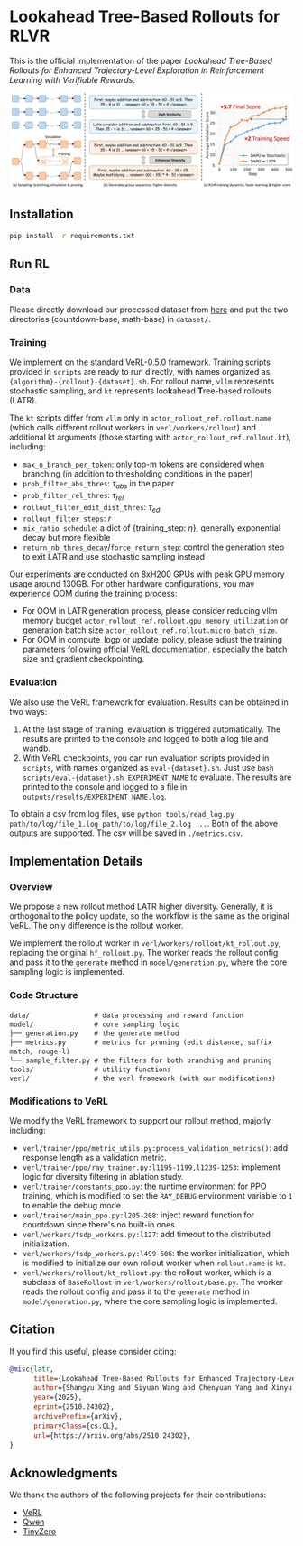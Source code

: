 # Lookahead Tree-Based Rollouts for RLVR

This is the official implementation of the paper _Lookahead Tree-Based Rollouts for Enhanced Trajectory-Level Exploration in Reinforcement Learning with Verifiable Rewards_.

![overview](assets/overview.jpg)

## Installation

```bash
pip install -r requirements.txt
```

## Run RL

### Data

Please directly download our processed dataset from [here](https://huggingface.co/datasets/starreeze/latr-data/tree/main) and put the two directories (countdown-base, math-base) in `dataset/`.

<!-- Otherwise, if you want to generate your own dataset instead, please refer to `data/verl_gen.py`:

```bash
python -m data.verl_gen --dataset NAME --src SRC --dst DST --template_type TEMPLATE_TYPE
```

- name: the dataset name. Support `countdown`, `amc23`, `math500`, `math_dapo`, `olympiad`, default to `countdown`
- src: the source dataset name or a local path, default to `Jiayi-Pan/Countdown-Tasks-3to4`
- dst: the destination path to save the verl-ready dataset, default to `dataset/countdown`
- template_type: the template type, currently only support `base` -->

### Training

We implement on the standard VeRL-0.5.0 framework. Training scripts provided in `scripts` are ready to run directly, with names organized as `{algorithm}-{rollout}-{dataset}.sh`. For rollout name, `vllm` represents stochastic sampling, and `kt` represents loo**k**ahead **T**ree-based rollouts (LATR).

The `kt` scripts differ from `vllm` only in `actor_rollout_ref.rollout.name` (which calls different rollout workers in `verl/workers/rollout`) and additional kt arguments (those starting with `actor_rollout_ref.rollout.kt`), including:

- `max_n_branch_per_token`: only top-m tokens are considered when branching (in addition to thresholding conditions in the paper)
- `prob_filter_abs_thres`: $\tau_{abs}$ in the paper
- `prob_filter_rel_thres`: $\tau_{rel}$
- `rollout_filter_edit_dist_thres`: $\tau_{ed}$
- `rollout_filter_steps`: $r$
- `mix_ratio_schedule`: a dict of {training_step: $\eta$}, generally exponential decay but more flexible
- `return_nb_thres_decay`/`force_return_step`: control the generation step to exit LATR and use stochastic sampling instead

Our experiments are conducted on 8xH200 GPUs with peak GPU memory usage around 130GB. For other hardware configurations, you may experience OOM during the training process:

- For OOM in LATR generation process, please consider reducing vllm memory budget `actor_rollout_ref.rollout.gpu_memory_utilization` or generation batch size `actor_rollout_ref.rollout.micro_batch_size`.
- For OOM in compute_logp or update_policy, please adjust the training parameters following [official VeRL documentation](https://verl.readthedocs.io/en/v0.5.x/examples/config.html), especially the batch size and gradient checkpointing. 

### Evaluation

We also use the VeRL framework for evaluation. Results can be obtained in two ways:

1. At the last stage of training, evaluation is triggered automatically. The results are printed to the console and logged to both a log file and wandb.
2. With VeRL checkpoints, you can run evaluation scripts provided in `scripts`, with names organized as `eval-{dataset}.sh`. Just use `bash scripts/eval-{dataset}.sh EXPERIMENT_NAME` to evaluate. The results are printed to the console and logged to a file in `outputs/results/EXPERIMENT_NAME.log`.

To obtain a csv from log files, use `python tools/read_log.py path/to/log/file_1.log path/to/log/file_2.log ...`. Both of the above outputs are supported. The csv will be saved in `./metrics.csv`.

## Implementation Details

### Overview

We propose a new rollout method LATR higher diversity. Generally, it is orthogonal to the policy update, so the workflow is the same as the original VeRL. The only difference is the rollout worker.

We implement the rollout worker in `verl/workers/rollout/kt_rollout.py`, replacing the original `hf_rollout.py`. The worker reads the rollout config and pass it to the `generate` method in `model/generation.py`, where the core sampling logic is implemented.

### Code Structure

```
data/                # data processing and reward function
model/               # core sampling logic
├── generation.py    # the generate method
├── metrics.py       # metrics for pruning (edit distance, suffix match, rouge-l)
└── sample_filter.py # the filters for both branching and pruning
tools/               # utility functions
verl/                # the verl framework (with our modifications)
```

### Modifications to VeRL

We modify the VeRL framework to support our rollout method, majorly including:

- `verl/trainer/ppo/metric_utils.py:process_validation_metrics()`: add response length as a validation metric.
- `verl/trainer/ppo/ray_trainer.py:l1195-1199,l1239-1253`: implement logic for diversity filtering in ablation study.
- `verl/trainer/constants_ppo.py`: the runtime environment for PPO training, which is modified to set the `RAY_DEBUG` environment variable to `1` to enable the debug mode.
- `verl/trainer/main_ppo.py:l205-208`: inject reward function for countdown since there's no built-in ones.
- `verl/workers/fsdp_workers.py:l127`: add timeout to the distributed initialization.
- `verl/workers/fsdp_workers.py:l499-506`: the worker initialization, which is modified to initialize our own rollout worker when `rollout.name` is `kt`.
- `verl/workers/rollout/kt_rollout.py`: the rollout worker, which is a subclass of `BaseRollout` in `verl/workers/rollout/base.py`. The worker reads the rollout config and pass it to the `generate` method in `model/generation.py`, where the core sampling logic is implemented.

## Citation

If you find this useful, please consider citing:

```bibtex
@misc{latr,
      title={Lookahead Tree-Based Rollouts for Enhanced Trajectory-Level Exploration in Reinforcement Learning with Verifiable Rewards}, 
      author={Shangyu Xing and Siyuan Wang and Chenyuan Yang and Xinyu Dai and Xiang Ren},
      year={2025},
      eprint={2510.24302},
      archivePrefix={arXiv},
      primaryClass={cs.CL},
      url={https://arxiv.org/abs/2510.24302}, 
}
```

## Acknowledgments

We thank the authors of the following projects for their contributions:

- [VeRL](https://github.com/volcengine/verl)
- [Qwen](https://github.com/QwenLM/Qwen3)
- [TinyZero](https://github.com/Jiayi-Pan/TinyZero)
